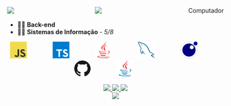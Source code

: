 
<p align="right"><img src="https://raw.githubusercontent.com/MicaelliMedeiros/micaellimedeiros/master/image/computer-illustration.png" min-width="200px" max-width="200px" width="300px" align="right" alt="Computador"></p>
<p align="left">
<img src="https://github-readme-stats.vercel.app/api?username=fcsacolinha&show_icons=true&theme=dracula&count_private=true&border_radius=10&custom_title=Sacolinha">
</p>

- 👨‍💻 **Back-end**
- 👨‍🎓 **Sistemas de Informação** - *5/8*

<p align="center">
    <img height="40" src="https://raw.githubusercontent.com/devicons/devicon/master/icons/javascript/javascript-original.svg">
    &nbsp;&nbsp;&nbsp;&nbsp;&nbsp;&nbsp;&nbsp;&nbsp;&nbsp;&nbsp;&nbsp;&nbsp;&nbsp;
    <img height="40" src="https://raw.githubusercontent.com/devicons/devicon/master/icons/typescript/typescript-plain.svg">
    &nbsp;&nbsp;&nbsp;&nbsp;&nbsp;&nbsp;&nbsp;&nbsp;&nbsp;&nbsp;&nbsp;&nbsp;&nbsp;
    <img height="40" src="https://raw.githubusercontent.com/devicons/devicon/master/icons/java/java-plain.svg">
    &nbsp;&nbsp;&nbsp;&nbsp;&nbsp;&nbsp;&nbsp;&nbsp;&nbsp;&nbsp;&nbsp;&nbsp;&nbsp;
    <img height="40" src="https://raw.githubusercontent.com/devicons/devicon/master/icons/mysql/mysql-original.svg">
     &nbsp;&nbsp;&nbsp;&nbsp;&nbsp;&nbsp;&nbsp;&nbsp;&nbsp;&nbsp;&nbsp;&nbsp;&nbsp;
    <img height="40" src="https://raw.githubusercontent.com/devicons/devicon/master/icons/lua/lua-original.svg">
    &nbsp;&nbsp;&nbsp;&nbsp;&nbsp;&nbsp;&nbsp;&nbsp;&nbsp;&nbsp;&nbsp;&nbsp;&nbsp;
    <img height="40" src="https://raw.githubusercontent.com/devicons/devicon/master/icons/github/github-original.svg">
    &nbsp;&nbsp;&nbsp;&nbsp;&nbsp;&nbsp;&nbsp;&nbsp;&nbsp;&nbsp;&nbsp;&nbsp;&nbsp;
    <img height="40" src="https://raw.githubusercontent.com/devicons/devicon/master/icons/java/java-original.svg">
    &nbsp;&nbsp;&nbsp;&nbsp;&nbsp;&nbsp;&nbsp;&nbsp;&nbsp;&nbsp;&nbsp;&nbsp;&nbsp;
</p>


<p align="center">
    <a href="https://discord.gg/Wead9ATxUp">
    <img src="https://img.shields.io/badge/Discord-7289DA?style=for-the-badge&logo=discord&logoColor=white">
    <a href="https://youtube.com/@sacolinhaofc?si=LjiSfuTGRwOJJDFz">
    <img src="https://img.shields.io/badge/Sacolinha-FF0000?style=for-the-badge&logo=youtube&logoColor=white">
    <a href="https://youtube.com/@streetfilmsofc?si=UFbavPGdR3PGLT4X">
    <img src="https://img.shields.io/badge/Street Films-5500FF?style=for-the-badge&logo=youtube&logoColor=white">
    </a></br>
    <a href="https://www.instagram.com/sacolinhaofc/">
    <img src="https://img.shields.io/badge/Instagram-E4405F?style=for-the-badge&logo=instagram&logoColor=black">
</p>
